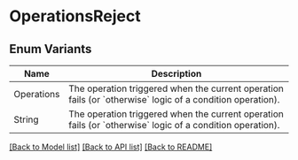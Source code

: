 # OperationsReject

## Enum Variants

| Name | Description |
|---- | -----|
| Operations | The operation triggered when the current operation fails (or &#x60;otherwise&#x60; logic of a condition operation). |
| String | The operation triggered when the current operation fails (or &#x60;otherwise&#x60; logic of a condition operation). |

[[Back to Model list]](../README.md#documentation-for-models) [[Back to API list]](../README.md#documentation-for-api-endpoints) [[Back to README]](../README.md)


